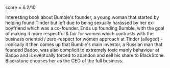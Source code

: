 
score = 6.2/10

Interesting book about Bumble's founder, a young woman that started by helping found Tinder but left due to being sexually harassed by her ex-boyfriend which was a co-founder. Ends up founding Bumble, with the goal of making it more respectful & fair for women which contrasts with the business oriented / zero-respect for women approach at Tinder (alleged) - ironically it then comes up that Bumble's main investor, a Russian man that founded Badoo, was also complicit to extremely toxic manly behaviour at Badoo and is eventually forced to abandon and sell his share to BlackStone. Blackstone chooses her as the CEO of the full business.